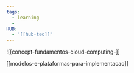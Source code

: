 ```yaml
---
tags:
  - learning
  - 
HUB:
  - "[[hub-tec]]"
---
```

![[concept-fundamentos-cloud-computing-]]

[[modelos-e-plataformas-para-implementacao]]

